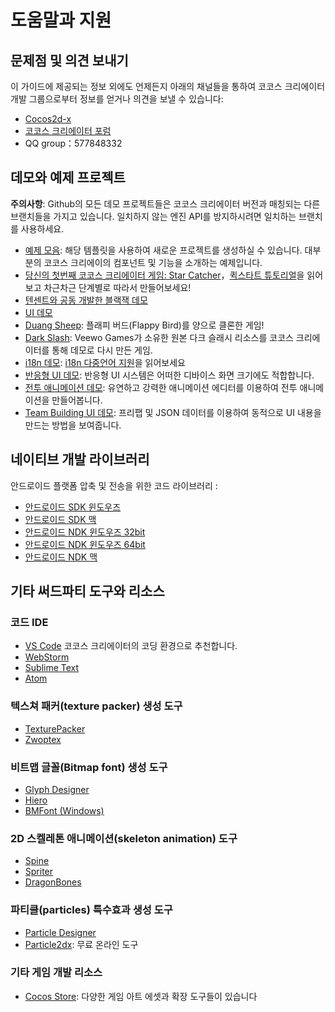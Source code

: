 # 도움말과 지원

## 문제점 및 의견 보내기

이 가이드에 제공되는 정보 외에도 언제든지 아래의 채널들을 통하여 코코스 크리에이터 개발 그룹으로부터 정보를 얻거나 의견을 보낼 수 있습니다:

- [Cocos2d-x](http://www.cocos2d-x.org/)
- [코코스 크리에이터 포럼](http://discuss.cocos2d-x.org/c/creator)
- QQ group：577848332


## 데모와 예제 프로젝트

**주의사항**: Github의 모든 데모 프로젝트들은 코코스 크리에이터 버전과 매칭되는 다른 브랜치들을 가지고 있습니다. 일치하지 않는 엔진 API를 방지하시려면 일치하는 브랜치를 사용하세요.

- [예제 모음](https://github.com/cocos-creator/example-cases): 해당 템플릿을 사용하여 새로운 프로젝트를 생성하실 수 있습니다. 대부분의 코코스 크리에이의 컴포넌트 및 기능을 소개하는 예제입니다.
- [당신의 첫번째 코코스 크리에이터 게임: Star Catcher](https://github.com/cocos-creator/tutorial-first-game)，[퀵스타트 튜토리얼](quick-start.md)을 읽어보고 차근차근 단계별로 따라서 만들어보세요!
- [텐센트와 공동 개발한 블랙잭 데모](https://github.com/cocos-creator/tutorial-blackjack)
- [UI 데모](https://github.com/cocos-creator/demo-ui)
- [Duang Sheep](https://github.com/cocos-creator/tutorial-duang-sheep): 플래피 버드(Flappy Bird)를 양으로 클론한 게임!
- [Dark Slash](https://github.com/cocos-creator/tutorial-dark-slash): Veewo Games가 소유한 원본 다크 슬래시 리소스를 코코스 크리에이터를 통해 데모로 다시 만든 게임.
- [i18n 데모](https://github.com/nantas/demo-i18n): [i18n 다중언어 지원](../advanced-topics/i18n.md)을 읽어보세요
- [반응형 UI 데모](https://github.com/cocos-creator/demo-responsive-ui): 반응형 UI 시스템은 어떠한 디바이스 화면 크기에도 적합합니다.
- [전투 애니메이션 데모](https://github.com/cocos-creator/demo-combat-animation): 유연하고 강력한 애니메이션 에디터를 이용하여 전투 애니메이션을 만들어봅니다.
- [Team Building UI 데모](https://github.com/cocos-creator/demo-team-build-ui): 프리팹 및 JSON 데이터를 이용하여 동적으로 UI 내용을 만드는 방법을 보여줍니다.

## 네이티브 개발 라이브러리

안드로이드 플랫폼 압축 및 전송을 위한 코드 라이브러리 :

- [안드로이드 SDK 윈도우즈](http://cocostudio.download.appget.cn/Cocos/CocosStore/Android-SDK-Windows.zip)
- [안드로이드 SDK 맥](http://cocostudio.download.appget.cn/Cocos/CocosStore/android22-sdk-macosx.zip)
- [안드로이드 NDK 윈도우즈 32bit](http://cocostudio.download.appget.cn/Cocos/CocosStore/android-ndk-r10d-windows-x86.zip)
- [안드로이드 NDK 윈도우즈 64bit](http://cocostudio.download.appget.cn/Cocos/CocosStore/android-ndk-r10e-Windows.zip)
- [안드로이드 NDK 맥](http://cocostudio.download.appget.cn/Cocos/CocosStore/android-ndk-r10e-macosx.zip)

## 기타 써드파티 도구와 리소스

### 코드 IDE

- [VS Code](https://code.visualstudio.com/) 코코스 크리에이터의 코딩 환경으로 추천합니다.
- [WebStorm](https://www.jetbrains.com/webstorm/)
- [Sublime Text](http://www.sublimetext.com/)
- [Atom](https://atom.io/)

### 텍스쳐 패커(texture packer) 생성 도구

- [TexturePacker](https://www.codeandweb.com/texturepacker)
- [Zwoptex](https://zwopple.com/zwoptex/)

### 비트맵 글꼴(Bitmap font) 생성 도구

- [Glyph Designer](https://71squared.com/glyphdesigner)
- [Hiero](https://github.com/libgdx/libgdx/wiki/Hiero)
- [BMFont (Windows)](http://www.angelcode.com/products/bmfont/)

### 2D 스켈레톤 애니메이션(skeleton animation) 도구

- [Spine](http://www.esotericsoftware.com)
- [Spriter](http://brashmonkey.com/spriter.htm)
- [DragonBones](http://dragonbones.github.io/)

### 파티클(particles) 특수효과 생성 도구

- [Particle Designer](http://particledesigner.71squared.com/)
- [Particle2dx](http://www.effecthub.com/particle2dx): 무료 온라인 도구

### 기타 게임 개발 리소스

- [Cocos Store](http://store.cocos.com/): 다양한 게임 아트 에셋과 확장 도구들이 있습니다
